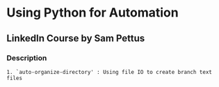 # Using Python for Automation
## LinkedIn Course by Sam Pettus

### Description

```
1. `auto-organize-directory' : Using file IO to create branch text files
```
